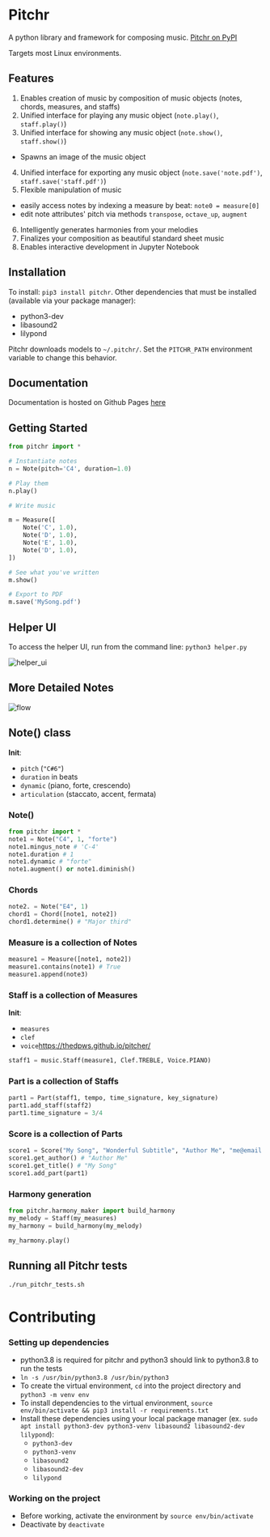 # Pitchr
A python library and framework for composing music.
[Pitchr on PyPI](https://pypi.org/project/pitchr/)

Targets most Linux environments.

## Features

1. Enables creation of music by composition of music objects (notes, chords, measures, and staffs)
2. Unified interface for playing any music object (`note.play()`, `staff.play()`)
3. Unified interface for showing any music object (`note.show()`, `staff.show()`)
  * Spawns an image of the music object
4. Unified interface for exporting any music object (`note.save('note.pdf')`, `staff.save('staff.pdf')`)
5. Flexible manipulation of music
  * easily access notes by indexing a measure by beat: `note0 = measure[0]`
  * edit note attributes' pitch via methods `transpose`, `octave_up`, `augment`
6. Intelligently generates harmonies from your melodies
6. Finalizes your composition as beautiful standard sheet music
7. Enables interactive development in Jupyter Notebook

## Installation
To install: `pip3 install pitchr`.
Other dependencies that must be installed (available via your package manager):
  * python3-dev
  * libasound2
  * lilypond

Pitchr downloads models to `~/.pitchr/`. Set the `PITCHR_PATH` environment variable to change this behavior.

## Documentation
Documentation is hosted on Github Pages [here](https://thedpws.github.io/pitcher/)


## Getting Started
```python
from pitchr import *

# Instantiate notes
n = Note(pitch='C4', duration=1.0)

# Play them
n.play()

# Write music

m = Measure([
    Note('C', 1.0),
    Note('D', 1.0),
    Note('E', 1.0),
    Note('D', 1.0),
])

# See what you've written
m.show()

# Export to PDF
m.save('MySong.pdf')
```
## Helper UI

To access the helper UI, run from the command line: `python3 helper.py`

![helper_ui](https://raw.githubusercontent.com/thedpws/pitcher/master/demo/helper_ui.png)

## More Detailed Notes

![flow](https://raw.githubusercontent.com/thedpws/pitcher/master/demo/flow.png)


## Note() class

**Init**:
- `pitch` (`"C#6"`)
- `duration` in beats
- `dynamic` (piano, forte, crescendo)
- `articulation` (staccato, accent, fermata)

### Note()
```python
from pitchr import *
note1 = Note("C4", 1, "forte")
note1.mingus_note # 'C-4'
note1.duration # 1
note1.dynamic # "forte"
note1.augment() or note1.diminish()
```

### Chords
```python
note2. = Note("E4", 1)
chord1 = Chord([note1, note2])
chord1.determine() # "Major third"
```

### Measure is a collection of Notes
```python
measure1 = Measure([note1, note2])
measure1.contains(note1) # True
measure1.append(note3)
```
### Staff is a collection of Measures

**Init**:
- `measures`
- `clef`
- `voice`https://thedpws.github.io/pitcher/

```python
staff1 = music.Staff(measure1, Clef.TREBLE, Voice.PIANO)
```

### Part is a collection of Staffs
```python
part1 = Part(staff1, tempo, time_signature, key_signature)
part1.add_staff(staff2)
part1.time_signature = 3/4
```
### Score is a collection of Parts
```python
score1 = Score("My Song", "Wonderful Subtitle", "Author Me", "me@email.com")
score1.get_author() # "Author Me"
score1.get_title() # "My Song"
score1.add_part(part1)
```
### Harmony generation
```python
from pitchr.harmony_maker import build_harmony
my_melody = Staff(my_measures)
my_harmony = build_harmony(my_melody)

my_harmony.play()
```

## Running all Pitchr tests
```bash
./run_pitchr_tests.sh
```

# Contributing
### Setting up dependencies
* python3.8 is required for pitchr and python3 should link to python3.8 to run the tests
* `ln -s /usr/bin/python3.8 /usr/bin/python3`
* To create the virtual environment, `cd` into the project directory and `python3 -m venv env`
* To install dependencies to the virtual environment, `source env/bin/activate && pip3 install -r requirements.txt`
* Install these dependencies using your local package manager (ex. `sudo apt install python3-dev python3-venv libasound2 libasound2-dev lilypond`):
  * `python3-dev`
  * `python3-venv`
  * `libasound2`
  * `libasound2-dev`
  * `lilypond`

### Working on the project
* Before working, activate the environment by `source env/bin/activate`
* Deactivate by `deactivate`
